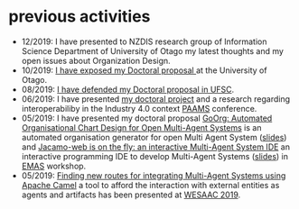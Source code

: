 # previous activities

* 12/2019: I have presented to NZDIS research group of Information Science Department of University of Otago my latest thoughts and my open issues about Organization Design.
* 10/2019: [I have exposed my Doctoral proposal ](https://www.linkedin.com/posts/cleber-jorge-amaral-77827a10_doutorado-qualificado-com-sucesso-supervisionado-activity-6571903577474822144-N-av)at the University of Otago.
* 08/2019: [I have defended my Doctoral proposal in UFSC](https://www.linkedin.com/posts/cleber-jorge-amaral-77827a10_doutorado-qualificado-com-sucesso-supervisionado-activity-6571903577474822144-N-av).
* 06/2019: I have presented [my doctoral project](https://www.slideshare.net/clebercbr/doctoral-proposal-from-goals-to-organisations-automated-organisation-generator-for-mas) and a research regarding interoperabiliby in the Industry 4.0 context [PAAMS](https://www.paams.net/) conference.
* 05/2019: I have presented my doctoral proposal [GoOrg: Automated Organisational Chart Design for Open Multi-Agent Systems](https://link.springer.com/chapter/10.1007/978-3-030-24299-2_28) is an automated organisation generator for open Multi Agent System \([slides](https://www.slideshare.net/clebercbr/doctoral-proposal-from-goals-to-organisations-automated-organisation-generator-for-mas)\) and [Jacamo-web is on the fly: an interactive Multi-Agent System IDE](http://cgi.csc.liv.ac.uk/~lad/emas2019/accepted/EMAS2019_paper_8.pdf) an interactive programming IDE to develop Multi-Agent Systems \([slides](https://www.slideshare.net/clebercbr/jacamo-web-is-on-the-fly-an-interactive-multiagent-systems-programming-environment)\) in [EMAS](http://aamas2019.encs.concordia.ca/) workshop.
* 05/2019: [Finding new routes for integrating Multi-Agent Systems using Apache Camel](https://arxiv.org/abs/1905.10490) a tool to afford the interaction with external entities as agents and artifacts has been presented at [WESAAC 2019](https://gsigma.ufsc.br/wesaac2019/).

